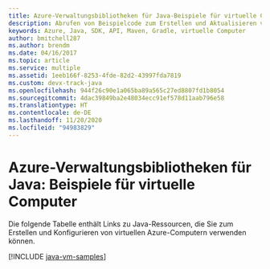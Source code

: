 ```yaml
---
title: Azure-Verwaltungsbibliotheken für Java-Beispiele für virtuelle Computer
description: Abrufen von Beispielcode zum Erstellen und Aktualisieren von virtuellen Azure-Computern mit den Azure-Verwaltungsbibliotheken für Java
keywords: Azure, Java, SDK, API, Maven, Gradle, virtuelle Computer
author: bmitchell287
ms.author: brendm
ms.date: 04/16/2017
ms.topic: article
ms.service: multiple
ms.assetid: 1eeb166f-8253-4fde-82d2-43997fda7819
ms.custom: devx-track-java
ms.openlocfilehash: 944f26c90e1a065ba89a565c27ed8807fd1b8054
ms.sourcegitcommit: 4dac39849ba2e48034ecc91ef578d11aab796e58
ms.translationtype: HT
ms.contentlocale: de-DE
ms.lasthandoff: 11/20/2020
ms.locfileid: "94983829"
---
```

# <a name="azure-management-libraries-for-java---virtual-machine-samples"></a>Azure-Verwaltungsbibliotheken für Java: Beispiele für virtuelle Computer

Die folgende Tabelle enthält Links zu Java-Ressourcen, die Sie zum Erstellen und Konfigurieren von virtuellen Azure-Computern verwenden können.

[!INCLUDE [java-vm-samples](includes/java-vm-samples.md)]
